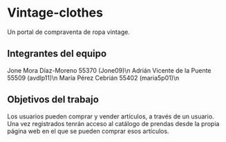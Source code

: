 # Vintage-clothes
Un portal de compraventa de ropa vintage. 

## Integrantes del equipo
Jone Mora Díaz-Moreno 55370 (Jone09)\n
Adrián Vicente de la Puente 55509 (avdlp11)\n
María Pérez Cebrián 55402 (maria5p01)\n
## Objetivos del trabajo
 Los usuarios pueden comprar y vender artículos, a través de un usuario. Una vez registrados tenrán acceso al catálogo de prendas desde la propia página web en el que se pueden comprar esos artículos. 
